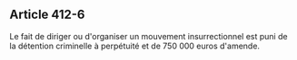 Article 412-6
----
Le fait de diriger ou d'organiser un mouvement insurrectionnel est puni de la
détention criminelle à perpétuité et de 750 000 euros d'amende.
